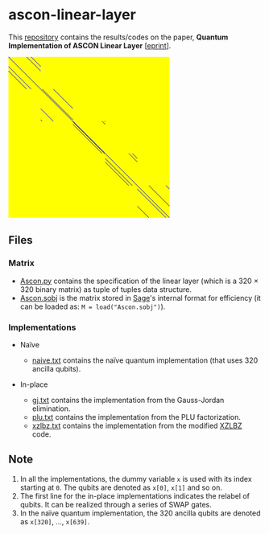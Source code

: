# ascon-linear-layer
This [repository](https://github.com/sohamroy19/ascon-linear-layer) contains the results/codes on the paper, **Quantum Implementation of ASCON Linear Layer** [[eprint](https://eprint.iacr.org/2023/617)].

<img src="./ASCON.png" width="320" title="yellow:0, blue:1"/>


## Files

### Matrix 
- [Ascon.py](./matrix/Ascon.py) contains the specification of the linear layer (which is a 320 × 320 binary matrix) as tuple of tuples data structure.
- [Ascon.sobj](./matrix/Ascon.sobj) is the matrix stored in [Sage](https://www.sagemath.org/)'s internal format for efficiency (it can be loaded as:
 `M = load("Ascon.sobj")`).

### Implementations
- Naïve
    - [naive.txt](./implementations/naive.txt) contains the naïve quantum implementation (that uses 320 ancilla qubits).

- In-place 
     - [gj.txt](./implementations/gj.txt) contains the implementation from the Gauss-Jordan elimination.
     - [plu.txt](./implementations/plu.txt) contains the implementation from the PLU factorization.
     - [xzlbz.txt](./implementations/xzlbz.txt) contains the implementation from the modified [XZLBZ](https://github.com/xiangzejun/Optimizing_Implementations_of_Linear_Layers/) code.

## Note
1. In all the implementations, the dummy variable `x` is used with its index starting at `0`. The qubits are denoted as `x[0]`, `x[1]` and so on.
2. The first line for the in-place implementations indicates the relabel of qubits. It can be realized through a series of SWAP gates. 
3. In the naïve quantum implementation, the 320 ancilla qubits are denoted as `x[320]`, ..., `x[639]`.